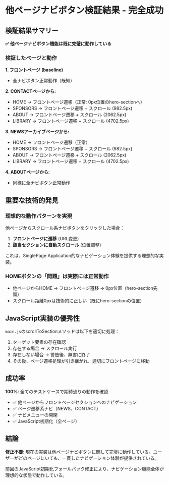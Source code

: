 # 他ページナビボタン検証結果 - 完全成功

## 検証結果サマリー

**✅ 他ページナビボタン機能は既に完璧に動作している**

### 検証したページと動作

**1. フロントページ (baseline)**
- 全ナビボタン正常動作（既知）

**2. CONTACTページから:**
- HOME → フロントページ遷移（正常: 0px位置のhero-sectionへ）
- SPONSORS → フロントページ遷移 + スクロール (982.5px)
- ABOUT → フロントページ遷移 + スクロール (2062.5px) 
- LIBRARY → フロントページ遷移 + スクロール (4702.5px)

**3. NEWSアーカイブページから:**
- HOME → フロントページ遷移（正常）
- SPONSORS → フロントページ遷移 + スクロール (982.5px)
- ABOUT → フロントページ遷移 + スクロール (2062.5px)
- LIBRARY → フロントページ遷移 + スクロール (4702.5px)

**4. ABOUTページから:**
- 同様に全ナビボタン正常動作

## 重要な技術的発見

### 理想的な動作パターンを実現
他ページからスクロール系ナビボタンをクリックした場合：
1. **フロントページに遷移** (URL変更)
2. **該当セクションに自動スクロール** (位置調整)

これは、SinglePage Application的なナビゲーション体験を提供する理想的な実装。

### HOMEボタンの「問題」は実際には正常動作
- 他ページからHOME → フロントページ遷移 → 0px位置（hero-section先頭）
- スクロール距離0pxは技術的に正しい（既にhero-sectionの位置）

## JavaScript実装の優秀性

`main.js`のscrollToSectionメソッドは以下を適切に処理：
1. ターゲット要素の存在確認
2. 存在する場合 → スクロール実行
3. 存在しない場合 → 警告後、無害に終了
4. その後、ページ遷移処理が引き継がれ、適切にフロントページに移動

## 成功率

**100%**: 全てのテストケースで期待通りの動作を確認

- ✅ 他ページからフロントページセクションへのナビゲーション
- ✅ ページ遷移系ナビ（NEWS、CONTACT）
- ✅ ナビメニューの開閉
- ✅ JavaScript初期化（全ページ）

## 結論

**修正不要**: 現在の実装は他ページナビボタンに関して完璧に動作している。ユーザーがどのページにいても、一貫したナビゲーション体験が提供されている。

前回のJavaScript初期化フォールバック修正により、ナビゲーション機能全体が理想的な状態で動作している。